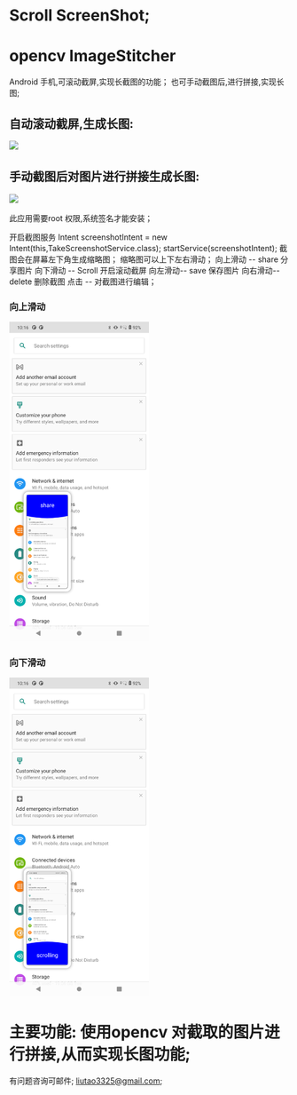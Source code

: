 # Scroll ScreenShot;

# opencv ImageStitcher
Android 手机,可滚动截屏,实现长截图的功能；
也可手动截图后,进行拼接,实现长图;

## 自动滚动截屏,生成长图:

![](raw/scroll.gif)


## 手动截图后对图片进行拼接生成长图:


![](raw/preview.gif)



此应用需要root 权限,系统签名才能安装；

 开启截图服务
        Intent screenshotIntent = new Intent(this,TakeScreenshotService.class);
        startService(screenshotIntent);
截图会在屏幕左下角生成缩略图；
缩略图可以上下左右滑动；
向上滑动 -- share 分享图片
向下滑动 -- Scroll 开启滚动截屏
向左滑动-- save 保存图片
向右滑动--delete 删除截图
点击 -- 对截图进行编辑；

### 向上滑动

<img src="raw/02.png" width="50%" height="50%"/>


### 向下滑动

<img src="raw/03.png" width="50%" height="50%"/>


 # 主要功能: 使用opencv 对截取的图片进行拼接,从而实现长图功能;




有问题咨询可邮件;
liutao3325@gmail.com;
